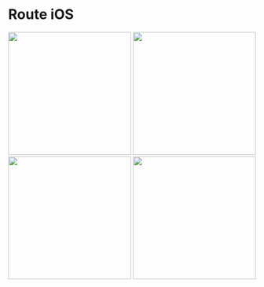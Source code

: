 <centre><h1>Route iOS</h1></centre>
<img src="https://imgur.com/d10yzUu.png" width="250"></img>
<img src="https://imgur.com/4Qfayv0.png" width="250"></img>
<img src="https://imgur.com/uGTeP1k.png" width="250"></img>
<img src="https://imgur.com/oiWecjj.png" width="250"></img>
